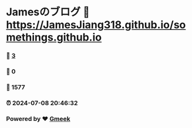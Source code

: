 # Jamesのブログ :link: https://JamesJiang318.github.io/somethings.github.io 
### :page_facing_up: [3](https://JamesJiang318.github.io/somethings.github.io/tag.html) 
### :speech_balloon: 0 
### :hibiscus: 1577 
### :alarm_clock: 2024-07-08 20:46:32 
### Powered by :heart: [Gmeek](https://github.com/Meekdai/Gmeek)
